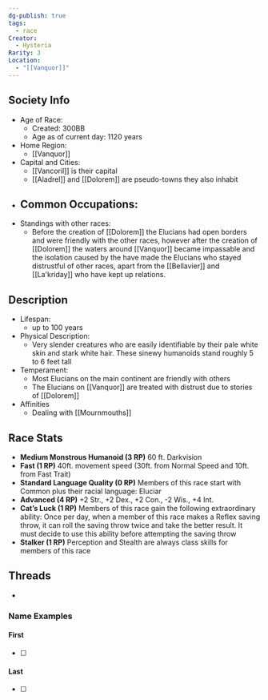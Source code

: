 ```yaml
---
dg-publish: true
tags:
  - race
Creator:
  - Hysteria
Rarity: 3
Location:
  - "[[Vanquor]]"
---
```

## Society Info
- Age of Race:
	- Created: 300BB
	- Age as of current day: 1120 years
- Home Region:
	- [[Vanquor]]
- Capital and Cities:
	- [[Vancoril]] is their capital
	- [[Aladrel]] and [[Dolorem]] are pseudo-towns they also inhabit
- Common Occupations:
	- 
- Standings with other races:
	- Before the creation of [[Dolorem]] the Elucians had open borders and were friendly with the other races, however after the creation of [[Dolorem]] the waters around [[Vanquor]] became impassable and the isolation caused by the have made the Elucians who stayed distrustful of other races, apart from the [[Bellavier]] and [[La'kriday]] who have kept up relations.
## Description
- Lifespan:
	- up to 100 years
- Physical Description:
	- Very slender creatures who are easily identifiable by their pale white skin and stark white hair. These sinewy humanoids stand roughly 5 to 6 feet tall
- Temperament:
	- Most Elucians on the main continent are friendly with others
	- The Elucians on [[Vanquor]] are treated with distrust due to stories of [[Dolorem]]
- Affinities
	- Dealing with [[Mournmouths]]
## Race Stats
- **Medium Monstrous Humanoid (3 RP)**
	60 ft. Darkvision 
- **Fast (1 RP)**
	40ft. movement speed (30ft. from Normal Speed and 10ft. from Fast Trait)
- **Standard Language Quality (0 RP)**
	Members of this race start with Common plus their racial language: Eluciar
- **Advanced (4 RP)**
	+2 Str., +2 Dex., +2 Con., -2 Wis., +4 Int. 
- **Cat’s Luck (1 RP)**
	Members of this race gain the following extraordinary ability: 
	Once per day, when a member of this race makes a Reflex saving throw, it can roll the saving throw twice and take the better result. It must decide to use this ability before attempting the saving throw
- **Stalker (1 RP)** 
	Perception and Stealth are always class skills for members of this race
## Threads
- 
### Name Examples
#### First
- [ ] 
#### Last
- [ ] 